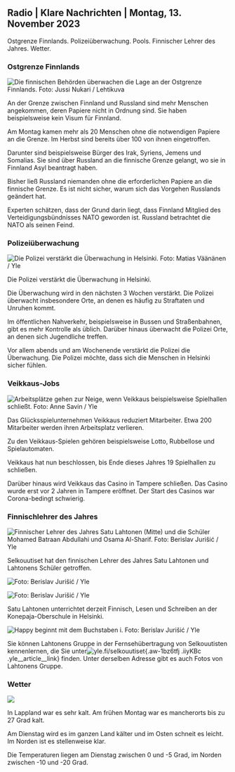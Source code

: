 ## Radio \| Klare Nachrichten \| Montag, 13. November 2023

Ostgrenze Finnlands. Polizeiüberwachung. Pools. Finnischer Lehrer des Jahres. Wetter.

### Ostgrenze Finnlands

![Die finnischen Behörden überwachen die Lage an der Ostgrenze Finnlands. Foto: Jussi Nukari / Lehtikuva](https://images.cdn.yle.fi/image/upload/c_crop,h_2880,w_5120,x_0,y_171/ar_1.7777777777777777,c_fill,g_faces,h_675,w_1200/dpr_1.0/q_auto:eco/f_auto/fl_lossy/v1699859472/39-11996406551cb5a3d93a)

An der Grenze zwischen Finnland und Russland sind mehr Menschen angekommen, deren Papiere nicht in Ordnung sind. Sie haben beispielsweise kein Visum für Finnland.

Am Montag kamen mehr als 20 Menschen ohne die notwendigen Papiere an die Grenze. Im Herbst sind bereits über 100 von ihnen eingetroffen.

Darunter sind beispielsweise Bürger des Irak, Syriens, Jemens und Somalias. Sie sind über Russland an die finnische Grenze gelangt, wo sie in Finnland Asyl beantragt haben.

Bisher ließ Russland niemanden ohne die erforderlichen Papiere an die finnische Grenze. Es ist nicht sicher, warum sich das Vorgehen Russlands geändert hat.

Experten schätzen, dass der Grund darin liegt, dass Finnland Mitglied des Verteidigungsbündnisses NATO geworden ist. Russland betrachtet die NATO als seinen Feind.

### Polizeiüberwachung

![Die Polizei verstärkt die Überwachung in Helsinki. Foto: Matias Väänänen / Yle](https://images.cdn.yle.fi/image/upload/c_crop,h_2889,w_5148,x_0,y_107/ar_1.7777777777777777,c_fill,g_faces,h_675,w_1200/dpr_1.0/q_auto:eco/f_auto/fl_lossy/v1697807957/39-11771286512a4e83c1e1)

Die Polizei verstärkt die Überwachung in Helsinki.

Die Überwachung wird in den nächsten 3 Wochen verstärkt. Die Polizei überwacht insbesondere Orte, an denen es häufig zu Straftaten und Unruhen kommt.

Im öffentlichen Nahverkehr, beispielsweise in Bussen und Straßenbahnen, gibt es mehr Kontrolle als üblich. Darüber hinaus überwacht die Polizei Orte, an denen sich Jugendliche treffen.

Vor allem abends und am Wochenende verstärkt die Polizei die Überwachung. Die Polizei möchte, dass sich die Menschen in Helsinki sicher fühlen.

### Veikkaus-Jobs

![Arbeitsplätze gehen zur Neige, wenn Veikkaus beispielsweise Spielhallen schließt. Foto: Anne Savin / Yle](https://images.cdn.yle.fi/image/upload/c_crop,h_1928,w_3427,x_567,y_428/ar_1.7777777777777777,c_fill,g_faces,h_675,w_1200/dpr_1.0/q_auto:eco/f_auto/fl_lossy/v1633956464/39-86542961643200866ed)

Das Glücksspielunternehmen Veikkaus reduziert Mitarbeiter. Etwa 200 Mitarbeiter werden ihren Arbeitsplatz verlieren.

Zu den Veikkaus-Spielen gehören beispielsweise Lotto, Rubbellose und Spielautomaten.

Veikkaus hat nun beschlossen, bis Ende dieses Jahres 19 Spielhallen zu schließen.

Darüber hinaus wird Veikkaus das Casino in Tampere schließen. Das Casino wurde erst vor 2 Jahren in Tampere eröffnet. Der Start des Casinos war Corona-bedingt schwierig.

### Finnischlehrer des Jahres

![Finnischer Lehrer des Jahres Satu Lahtonen (Mitte) und die Schüler Mohamed Batraan Abdullahi und Osama Al-Sharif. Foto: Berislav Jurišić / Yle](https://images.cdn.yle.fi/image/upload/c_crop,h_2982,w_5300,x_0,y_0/ar_1.7777777777777777,c_fill,g_faces,h_675,w_1200/dpr_1.0/q_auto:eco/f_auto/fl_lossy/v1699438785/39-1197531654b5ee49bf1f)

Selkouutiset hat den finnischen Lehrer des Jahres Satu Lahtonen und Lahtonens Schüler getroffen.

![ Foto: Berislav Jurišić / Yle](https://images.cdn.yle.fi/image/upload/c_crop,h_3153,w_5603,x_0,y_0/ar_1.7777777777777777,c_fill,g_faces,h_675,w_1200/dpr_1.0/q_auto:eco/f_auto/fl_lossy/v1699438827/39-1197537654b5ee95baf1)

![ Foto: Berislav Jurišić / Yle](https://images.cdn.yle.fi/image/upload/c_crop,h_3362,w_5987,x_0,y_0/ar_1.7777777777777777,c_fill,g_faces,h_675,w_1200/dpr_1.0/q_auto:eco/f_auto/fl_lossy/v1699438816/39-1197536654b5ee899b41)

Satu Lahtonen unterrichtet derzeit Finnisch, Lesen und Schreiben an der Konepaja-Oberschule in Helsinki.

![Happy beginnt mit dem Buchstaben i. Foto: Berislav Jurišić / Yle](https://images.cdn.yle.fi/image/upload/c_crop,h_3362,w_5987,x_0,y_0/ar_1.7777777777777777,c_fill,g_faces,h_675,w_1200/dpr_1.0/q_auto:eco/f_auto/fl_lossy/v1699438816/39-1197535654b5ee7e3b58)

Sie können Lahtonens Gruppe in der Fernsehübertragung von Selkouutisten kennenlernen, die Sie unter![yle.fi/selkouutiset](https://yle.fi/selkouutiset){.aw-1bz6tfj .iiyKBc .yle__article__link} finden. Unter derselben Adresse gibt es auch Fotos von Lahtonens Gruppe.

### Wetter

![](https://images.cdn.yle.fi/image/upload/c_crop,h_1080,w_1919,x_0,y_0/ar_1.7777777777777777,c_fill,g_faces,h_675,w_1200/dpr_1.0/q_auto:eco/f_auto/fl_lossy/v1699893163/39-119999365524f872df8f)

In Lappland war es sehr kalt. Am frühen Montag war es mancherorts bis zu 27 Grad kalt.

Am Dienstag wird es im ganzen Land kälter und im Osten schneit es leicht. Im Norden ist es stellenweise klar.

Die Temperaturen liegen am Dienstag zwischen 0 und -5 Grad, im Norden zwischen -10 und -20 Grad.